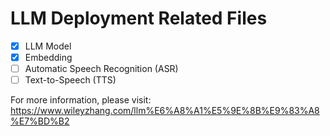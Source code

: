 # LLM Deployment Related Files
- [x] LLM Model
- [x] Embedding
- [ ] Automatic Speech Recognition (ASR)
- [ ] Text-to-Speech (TTS)

For more information, please visit: https://www.wileyzhang.com/llm%E6%A8%A1%E5%9E%8B%E9%83%A8%E7%BD%B2
